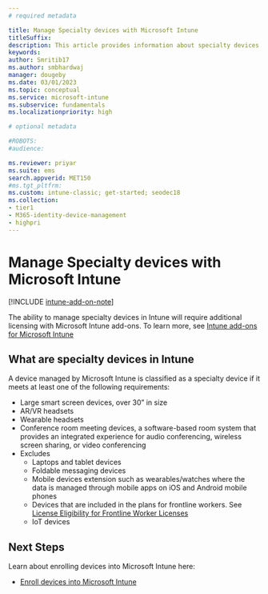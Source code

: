 ```yaml
---
# required metadata

title: Manage Specialty devices with Microsoft Intune
titleSuffix: 
description: This article provides information about specialty devices and how can you manage them with Microsoft Intune
keywords:
author: Smritib17
ms.author: smbhardwaj
manager: dougeby
ms.date: 03/01/2023
ms.topic: conceptual
ms.service: microsoft-intune
ms.subservice: fundamentals
ms.localizationpriority: high

# optional metadata

#ROBOTS:
#audience:

ms.reviewer: priyar
ms.suite: ems
search.appverid: MET150
#ms.tgt_pltfrm:
ms.custom: intune-classic; get-started; seodec18
ms.collection:
- tier1
- M365-identity-device-management
- highpri
---
```


# Manage Specialty devices with Microsoft Intune

[!INCLUDE [intune-add-on-note](../includes/intune-add-on-note.md)]

The ability to manage specialty devices in Intune will require additional licensing with Microsoft  Intune add-ons. To learn more, see [Intune add-ons for Microsoft Intune](intune-add-ons.md)

## What are specialty devices in Intune

A device managed by Microsoft Intune is classified as a specialty device if it meets at least one of the following requirements:

- Large smart screen devices, over 30” in size
- AR/VR headsets
- Wearable headsets
- Conference room meeting devices, a software-based room system that provides an integrated experience for audio conferencing, wireless screen sharing, or video conferencing
- Excludes
  - Laptops and tablet devices
  - Foldable messaging devices
  - Mobile devices extension such as wearables/watches where the data is managed through mobile apps on iOS and Android mobile phones
  - Devices that are included in the plans for frontline workers. See [License Eligibility for Frontline Worker Licenses](https://www.microsoft.com/licensing/terms/en-US/productoffering/Microsoft365/EAEAS)
  - IoT devices

## Next Steps

Learn about enrolling devices into Microsoft Intune here:

- [Enroll devices into Microsoft Intune](../enrollment/device-enrollment.md)
